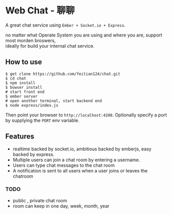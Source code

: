 # Web Chat - 聊聊

A great chat service using `Ember + Socket.io + Express`.

no matter what Operate System you are using and where you are, support most morden broswers,  
ideally for build your internal chat service.

## How to use

```shell
$ get clone https://github.com/feitian124/chat.git
$ cd chat
$ npm install
$ bowser install
# start front end
$ ember server
# open another terminal, start backend end
$ node express/index.js
```

Then point your browser to `http://localhost:4200`. Optionally specify
a port by supplying the `PORT` env variable.

## Features
- realtime backed by socket.io, ambitious backed by emberjs, easy backed by express.
- Multiple users can join a chat room by entering a username.
- Users can type chat messages to the chat room
- A notification is sent to all users when a user joins or leaves the chatroom

### TODO
- public , private chat room
- room can keep in one day, week, month, year
